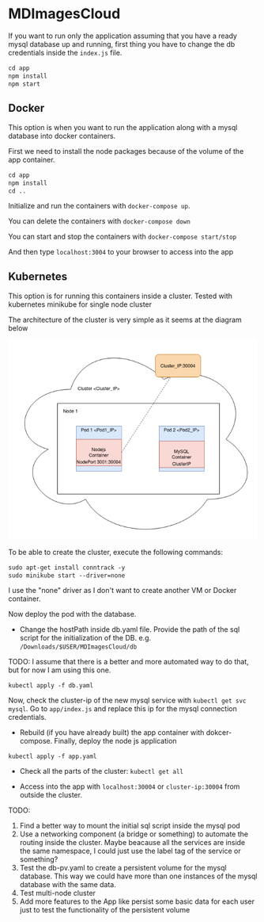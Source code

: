 # MDImagesCloud
If you want to run only the application assuming that you have a ready mysql database up and running, first thing you have to change the db credentials inside the `index.js` file.

```
cd app
npm install
npm start
``` 

## Docker
This option is when you want to run the application along with a mysql database into docker containers. 

First we need to install the node packages because of the volume of the app container.
```
cd app
npm install
cd ..
```

Initialize and run the containers with `docker-compose up`.

You can delete the containers with `docker-compose down` 

You can start and stop the containers with `docker-compose start/stop`

And then type `localhost:3004` to your browser to access into the app 

## Kubernetes 
This option is for running this containers inside a cluster. Tested with kubernetes minikube for single node cluster

The architecture of the cluster is very simple as it seems at the diagram below

<div style="text-align: center"><img src="./img/architecture.png" /></div>

To be able to create the cluster, execute the following commands:
```
sudo apt-get install conntrack -y
sudo minikube start --driver=none
```
I use the "none" driver as I don't want to create another VM or Docker container.

Now deploy the pod with the database. 

* Change the hostPath inside db.yaml file. Provide the path of the sql script for the initialization of the DB. e.g. `/Downloads/$USER/MDImagesCloud/db`

TODO: I assume that there is a better and more automated way to do that, but for now I am using this one.

```
kubectl apply -f db.yaml
```

Now, check the cluster-ip of the new mysql service with `kubectl get svc mysql`. Go to `app/index.js` and replace this ip for the mysql connection credentials.

* Rebuild (if you have already built) the app container with dokcer-compose. Finally, deploy the node js application 

```
kubectl apply -f app.yaml
```

* Check all the parts of the cluster: `kubectl get all`

* Access into the app with `localhost:30004` or `cluster-ip:30004` from outside the cluster.

TODO: 
1. Find a better way to mount the initial sql script inside the mysql pod
2. Use a networking component (a bridge or something) to automate the routing inside the cluster. Maybe beacause all the services are inside the same namespace, I could just use the label tag of the service or something?
3. Test the db-pv.yaml to create a persistent volume for the mysql database. This way we could have more than one instances of the mysql database with the same data.
4. Test multi-node cluster
5. Add more features to the App like persist some basic data for each user just to test the functionality of the persistent volume
